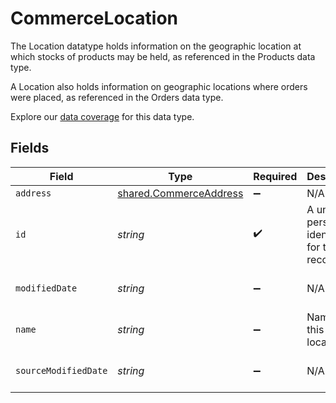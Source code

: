 # CommerceLocation

The Location datatype holds information on the geographic location at which stocks of products may be held, as referenced in the Products data type.

A Location also holds information on geographic locations where orders were placed, as referenced in the Orders data type.

Explore our [data coverage](https://knowledge.codat.io/supported-features/commerce?view=tab-by-data-type&dataType=commerce-locations) for this data type.


## Fields

| Field                                                                   | Type                                                                    | Required                                                                | Description                                                             | Example                                                                 |
| ----------------------------------------------------------------------- | ----------------------------------------------------------------------- | ----------------------------------------------------------------------- | ----------------------------------------------------------------------- | ----------------------------------------------------------------------- |
| `address`                                                               | [shared.CommerceAddress](../../../sdk/models/shared/commerceaddress.md) | :heavy_minus_sign:                                                      | N/A                                                                     |                                                                         |
| `id`                                                                    | *string*                                                                | :heavy_check_mark:                                                      | A unique, persistent identifier for this record                         | 13d946f0-c5d5-42bc-b092-97ece17923ab                                    |
| `modifiedDate`                                                          | *string*                                                                | :heavy_minus_sign:                                                      | N/A                                                                     | 2022-10-23 00:00:00 +0000 UTC                                           |
| `name`                                                                  | *string*                                                                | :heavy_minus_sign:                                                      | Name of this location                                                   |                                                                         |
| `sourceModifiedDate`                                                    | *string*                                                                | :heavy_minus_sign:                                                      | N/A                                                                     | 2022-10-23 00:00:00 +0000 UTC                                           |